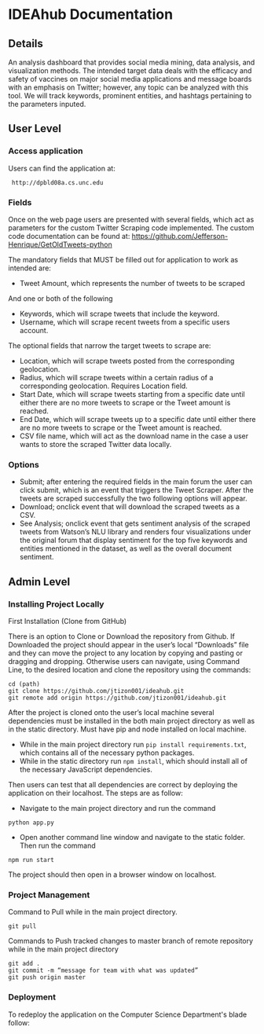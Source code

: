# IDEAhub Documentation

## Details

An analysis dashboard that provides social media mining, data analysis, and visualization methods. The intended target data deals with the efficacy and safety of vaccines on major social media applications and message boards with an emphasis on Twitter; however, any topic can be analyzed with this tool. We will track keywords, prominent entities, and hashtags pertaining to the parameters inputed.

## User Level
### Access application
Users can find the application at:

``` http://dpbld08a.cs.unc.edu```

### Fields
Once on the web page users are presented with several fields, which act as parameters for the custom Twitter Scraping code implemented. The custom code documentation can be found at:  https://github.com/Jefferson-Henrique/GetOldTweets-python

The mandatory fields that MUST be filled out for application to work as intended are:
- Tweet Amount, which represents the number of tweets to be scraped

And one or both of the following
- Keywords, which will scrape tweets that include the keyword.
- Username, which will scrape recent tweets from a specific users account.

The optional fields that narrow the target tweets to scrape are:
- Location, which will scrape tweets posted from the corresponding geolocation.
- Radius, which will scrape tweets within a certain radius of a corresponding geolocation. Requires Location field.
- Start Date, which will scrape tweets starting from a specific date until either there are no more tweets to scrape or the Tweet amount is reached.
- End Date, which will scrape tweets up to a specific date until either there are no more tweets to scrape or the Tweet amount is reached.
- CSV file name, which will act as the download name in the case a user wants to store the scraped Twitter data locally.

### Options
- Submit; after entering the required fields in the main forum the user can click submit, which is an event that triggers the Tweet Scraper. After the tweets are scraped successfully the two following options will appear.
- Download; onclick event that will download the scraped tweets as a CSV.
- See Analysis; onclick event that gets sentiment analysis of the scraped tweets from Watson’s NLU library and renders four visualizations under the original forum that display sentiment for the top five keywords and entities mentioned in the dataset, as well as the overall document sentiment.

## Admin Level
### Installing Project Locally
First Installation (Clone from GitHub)

There is an option to Clone or Download the repository from Github. If Downloaded the project should appear in the user’s local “Downloads” file and they can move the project to any location by copying and pasting or dragging and dropping. Otherwise users can navigate, using Command Line, to the desired location and clone the repository using the commands: 

```
cd (path) 
git clone https://github.com/jtizon001/ideahub.git
git remote add origin https://github.com/jtizon001/ideahub.git
``` 

After the project is cloned onto the user’s local machine several dependencies must be installed in the both main project directory as well as in the static directory. Must have pip and node installed on local machine.
- While in the main project directory run ```pip install requirements.txt```, which contains all of the necessary python packages.
- While in the static directory run ```npm install```, which should install all of the necessary JavaScript dependencies.

Then users can test that all dependencies are correct by deploying the application on their localhost. The steps are as follow:
- Navigate to the main project directory and run the command 

```python app.py```
- Open another command line window and navigate to the static folder. Then run the command

```npm run start```

The project should then open in a browser window on localhost.



### Project Management
Command to Pull while in the main project directory.

```
git pull
```
Commands to Push tracked changes to master branch of remote repository while in the main project directory

```
git add .
git commit -m “message for team with what was updated”
git push origin master
```

### Deployment
To redeploy the application on the Computer Science Department's blade follow:
